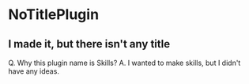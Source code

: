# NoTitlePlugin
I made it, but there isn't any title
---

Q. Why this plugin name is Skills?
A. I wanted to make skills, but I didn't have any ideas.
